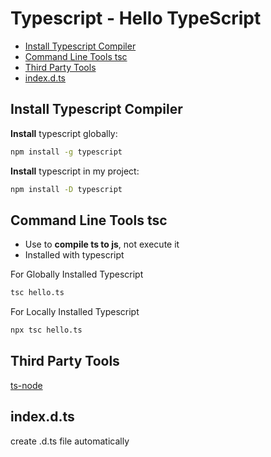 # Typescript - Hello TypeScript

* [Install Typescript Compiler](#install-typescript-compiler)
* [Command Line Tools tsc](#command-line-tools-tsc)
* [Third Party Tools](#third-party-tools)
* [index.d.ts](#index.d.ts)

## Install Typescript Compiler

**Install** typescript globally:

```bash
npm install -g typescript
```

**Install** typescript in my project:

```bash
npm install -D typescript
```

## Command Line Tools tsc

- Use to **compile ts to js**, not execute it
- Installed with typescript

For Globally Installed Typescript

```sh
tsc hello.ts
```

For Locally Installed Typescript

```sh
npx tsc hello.ts
```

## Third Party Tools

[ts-node](typescript-ts-node.md)

## index.d.ts

create .d.ts file automatically


